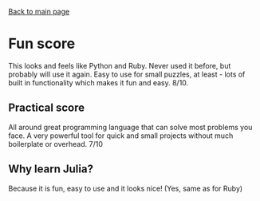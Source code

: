 [Back to main page](../readme.md)
# Fun score
This looks and feels like Python and Ruby.  Never used it before, but probably will use it again.  Easy to use for small puzzles, at least - lots of built in functionality which makes it fun and easy.  8/10.  

## Practical score
All around great programming language that can solve most problems you face.  A very powerful tool for quick and small projects without much boilerplate or overhead.  7/10  

## Why learn Julia?
Because it is fun, easy to use and it looks nice! (Yes, same as for Ruby)
